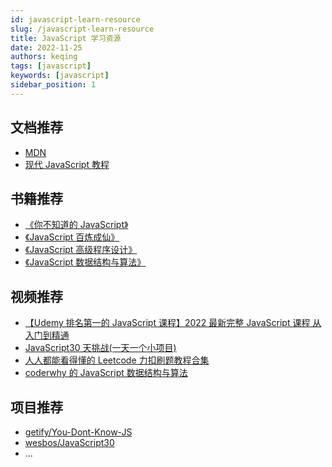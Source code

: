 ```yaml
---
id: javascript-learn-resource
slug: /javascript-learn-resource
title: JavaScript 学习资源
date: 2022-11-25
authors: keqing
tags: [javascript]
keywords: [javascript]
sidebar_position: 1
---
```


<!-- truncate -->

## 文档推荐

- [MDN](https://developer.mozilla.org/zh-CN/)
- [现代 JavaScript 教程](https://zh.javascript.info/)

## 书籍推荐

- [《你不知道的 JavaScript》](https://developer.mozilla.org/zh-CN/)
- [《JavaScript 百炼成仙》](https://developer.mozilla.org/zh-CN/)
- [《JavaScript 高级程序设计》](https://developer.mozilla.org/zh-CN/)
- [《JavaScript 数据结构与算法》](https://developer.mozilla.org/zh-CN/)

## 视频推荐

- [【Udemy 排名第一的 JavaScript 课程】2022 最新完整 JavaScript 课程 从入门到精通](https://www.bilibili.com/video/BV1vA4y197C7/?spm_id_from=333.337.search-card.all.click&vd_source=e9c5e2aa24951421eff7112778ab4b57)
- [JavaScript30 天挑战(一天一个小项目)](https://www.bilibili.com/video/BV1za4y1Y7Ma/?spm_id_from=333.337.search-card.all.click)
- [人人都能看得懂的 Leetcode 力扣刷题教程合集](https://www.bilibili.com/video/BV1wA411b7qZ/?spm_id_from=333.337.search-card.all.click&vd_source=e9c5e2aa24951421eff7112778ab4b57)
- [coderwhy 的 JavaScript 数据结构与算法](https://www.bilibili.com/video/BV1x7411L7Q7/?spm_id_from=333.337.search-card.all.click&vd_source=e9c5e2aa24951421eff7112778ab4b57)

## 项目推荐

- [getify/You-Dont-Know-JS](https://github.com/getify/You-Dont-Know-JS)
- [wesbos/JavaScript30](https://github.com/wesbos/JavaScript30)
- ...
